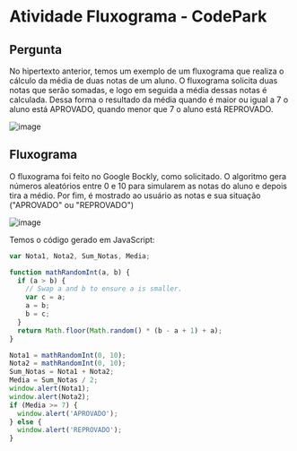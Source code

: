 # Atividade Fluxograma - CodePark

## Pergunta
No hipertexto anterior, temos um exemplo de um fluxograma que realiza o cálculo da média de duas notas de um aluno. O fluxograma solicita duas notas que serão somadas, e logo em seguida a média dessas notas é calculada. Dessa forma o resultado da média quando é maior ou igual a 7 o aluno está APROVADO, quando menor que 7 o aluno está REPROVADO.

![image](https://github.com/pedro-varela1/CursoFAP-SoftexPernambuco/assets/93870597/bda2b25c-edbf-4fc8-8549-bd8117c11cc1)

## Fluxograma
O fluxograma foi feito no Google Bockly, como solicitado. O algoritmo gera números aleatórios entre 0 e 10 para simularem as notas do aluno e depois tira a médio. Por fim, é mostrado ao usuário as notas e sua situação ("APROVADO" ou "REPROVADO")

![image](https://github.com/pedro-varela1/CursoFAP-SoftexPernambuco/assets/93870597/c3915f73-d2c5-459a-a4d5-104b6b7fdd41)

Temos o código gerado em JavaScript:

```js
var Nota1, Nota2, Sum_Notas, Media;

function mathRandomInt(a, b) {
  if (a > b) {
    // Swap a and b to ensure a is smaller.
    var c = a;
    a = b;
    b = c;
  }
  return Math.floor(Math.random() * (b - a + 1) + a);
}

Nota1 = mathRandomInt(0, 10);
Nota2 = mathRandomInt(0, 10);
Sum_Notas = Nota1 + Nota2;
Media = Sum_Notas / 2;
window.alert(Nota1);
window.alert(Nota2);
if (Media >= 7) {
  window.alert('APROVADO');
} else {
  window.alert('REPROVADO');
}
```


